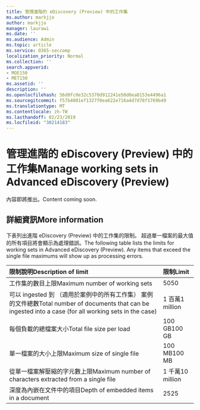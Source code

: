 ```yaml
---
title: 管理進階的 eDiscovery (Preview) 中的工作集
ms.author: markjjo
author: markjjo
manager: laurawi
ms.date: ''
ms.audience: Admin
ms.topic: article
ms.service: O365-seccomp
localization_priority: Normal
ms.collection: ''
search.appverid:
- MOE150
- MET150
ms.assetid: ''
description: ''
ms.openlocfilehash: 56d0fc0e32c5370d912241e50d0ea0153e4496a1
ms.sourcegitcommit: f57b4001ef1327f0ea622e716a4d7d78f1769b49
ms.translationtype: MT
ms.contentlocale: zh-TW
ms.lasthandoff: 02/23/2019
ms.locfileid: "30214183"
---
```

# <a name="manage-working-sets-in-advanced-ediscovery-preview"></a><span data-ttu-id="85bcb-102">管理進階的 eDiscovery (Preview) 中的工作集</span><span class="sxs-lookup"><span data-stu-id="85bcb-102">Manage working sets in Advanced eDiscovery (Preview)</span></span>  

<span data-ttu-id="85bcb-103">內容即將推出。</span><span class="sxs-lookup"><span data-stu-id="85bcb-103">Content coming soon.</span></span>

## <a name="more-information"></a><span data-ttu-id="85bcb-104">詳細資訊</span><span class="sxs-lookup"><span data-stu-id="85bcb-104">More information</span></span>

<span data-ttu-id="85bcb-p101">下表列出進階 eDiscovery (Preview) 中的工作集的限制。 超過單一檔案的最大值的所有項目將會顯示為處理錯誤。</span><span class="sxs-lookup"><span data-stu-id="85bcb-p101">The following table lists the limits for working sets in Advanced eDiscovery (Preview).  Any items that exceed the single file maximums will show up as processing errors.</span></span>
    
  |<span data-ttu-id="85bcb-107">**限制說明**</span><span class="sxs-lookup"><span data-stu-id="85bcb-107">**Description of limit**</span></span>|<span data-ttu-id="85bcb-108">**限制**</span><span class="sxs-lookup"><span data-stu-id="85bcb-108">**Limit**</span></span>|
  |:-----|:-----|
  |<span data-ttu-id="85bcb-109">工作集的數目上限</span><span class="sxs-lookup"><span data-stu-id="85bcb-109">Maximum number of working sets</span></span>  <br/> |<span data-ttu-id="85bcb-110">50</span><span class="sxs-lookup"><span data-stu-id="85bcb-110">50</span></span>  <br/> |
  |<span data-ttu-id="85bcb-111">可以 ingested 到 （適用於案例中的所有工作集） 案例的文件總數</span><span class="sxs-lookup"><span data-stu-id="85bcb-111">Total number of documents that can be ingested into a case (for all working sets in the case)</span></span>  <br/> |<span data-ttu-id="85bcb-112">1 百萬</span><span class="sxs-lookup"><span data-stu-id="85bcb-112">1 million</span></span>  <br/> |
  |<span data-ttu-id="85bcb-113">每個負載的總檔案大小</span><span class="sxs-lookup"><span data-stu-id="85bcb-113">Total file size per load</span></span>  <br/> |<span data-ttu-id="85bcb-114">100 GB</span><span class="sxs-lookup"><span data-stu-id="85bcb-114">100 GB</span></span>  <br/> |
  |<span data-ttu-id="85bcb-115">單一檔案的大小上限</span><span class="sxs-lookup"><span data-stu-id="85bcb-115">Maximum size of single file</span></span>   <br/> |<span data-ttu-id="85bcb-116">100 MB</span><span class="sxs-lookup"><span data-stu-id="85bcb-116">100 MB</span></span>  <br/> |
  |<span data-ttu-id="85bcb-117">從單一檔案解壓縮的字元數上限</span><span class="sxs-lookup"><span data-stu-id="85bcb-117">Maximum number of characters extracted from a single file</span></span>  <br/> |<span data-ttu-id="85bcb-118">1 千萬</span><span class="sxs-lookup"><span data-stu-id="85bcb-118">10 million</span></span>  <br/> |
  |<span data-ttu-id="85bcb-119">深度為內嵌在文件中的項目</span><span class="sxs-lookup"><span data-stu-id="85bcb-119">Depth of embedded items in a document</span></span>  <br/> |<span data-ttu-id="85bcb-120">25</span><span class="sxs-lookup"><span data-stu-id="85bcb-120">25</span></span>  <br/> |
  

